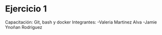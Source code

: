 # Ejercicio 1
Capacitación: Git, bash y docker
Integrantes:
-Valeria Martinez Alva
-Jamie Ynoñan Rodriguez
